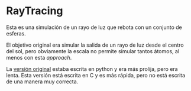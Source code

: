 # RayTracing

Esta es una simulación de un rayo de luz que rebota con un conjunto de esferas.

El objetivo original era simular la salida de un rayo de luz desde el centro del sol, pero obviamente la escala no permite simular tantos átomos, al menos con esta *approach*.

La [versión original](https://colab.research.google.com/drive/13z6Xp2l84JcSg4Ms1cRwQSZalnThA6M5?usp=sharing) estaba escrita en python y era más prolija, pero era lenta. Esta versión está escrita en C y es más rápida,
pero no está escrita de una manera muy correcta.
